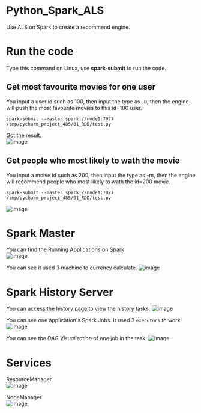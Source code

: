 # Python_Spark_ALS
Use ALS on Spark to create a recommend engine.      

# Run the code
Type this command on Linux, use **spark-submit** to run the code.
## Get most favourite movies for one user
You input a user id such as 100, then input the type as -u, then the engine will push the most favourite movies to this id=100 user.  
```
spark-submit --master spark://node1:7077  /tmp/pycharm_project_485/01_RDD/test.py
```
Got the result:    
![image](https://user-images.githubusercontent.com/75282285/191274710-c444c420-4071-4024-9ff4-a8832c7371f7.png)

## Get people who most likely to wath the movie
You input a moive id such as 200, then input the type as -m, then the engine will recommend people who most likely to wath the id=200 movie.  
```
spark-submit --master spark://node1:7077  /tmp/pycharm_project_485/01_RDD/test.py
```
![image](https://user-images.githubusercontent.com/75282285/191279163-943e79f6-91b2-437c-853d-9c805df8237d.png)


# Spark Master
You can find the Running Applications on [Spark](http://node1:8080/)     
![image](https://user-images.githubusercontent.com/75282285/191274075-83e1e385-da5b-40b2-b837-5c7579ca71d0.png)

You can see it used 3 machine to currency calculate. 
![image](https://user-images.githubusercontent.com/75282285/191274515-515cc48c-4a36-462b-8df0-fdc8c4df3629.png)

# Spark History Server
You can access [the history page](http://node1:18080/) to view the history tasks.
![image](https://user-images.githubusercontent.com/75282285/191275669-86006980-cc76-4723-8d07-04ff7e7398b0.png)

You can see one application's Spark Jobs. It used 3 `executors` to work.
![image](https://user-images.githubusercontent.com/75282285/191275856-9ce4ef9f-affe-4e78-b408-0a340797350e.png)

You can see the *DAG Visualization* of one job in the task.
![image](https://user-images.githubusercontent.com/75282285/191276558-961f3e7f-587e-4b1a-be57-7ac46eb249f4.png)

# Services
ResourceManager    
![image](https://user-images.githubusercontent.com/75282285/191279864-019d9b57-6ebc-4634-aecc-3c64d3e75a64.png)

NodeManager    
![image](https://user-images.githubusercontent.com/75282285/191279701-b9a4de9d-04fc-41dd-8104-319cd804dce6.png)
